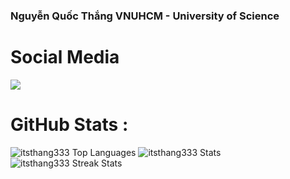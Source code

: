 <h3>Nguyễn Quốc Thắng VNUHCM - University of Science</h3>

# Social Media
<a href="https://www.facebook.com/imnguyenquocthang" target="_blank">
  <img
    src="https://img.shields.io/badge/Facebook-1877F2?style=for-the-badge&logo=facebook&logoColor=white"
  />
</a>
<!-- <a href="https://www.instagram.com/quangthang_26/" target="_blank">
    <img
      src="https://img.shields.io/badge/Instagram-E4405F?style=for-the-badge&logo=instagram&logoColor=white"
    />
</a> -->

# GitHub Stats :
<img src="https://github-readme-stats.vercel.app/api/top-langs?username=itsthang333&show_icons=true&locale=en&layout=compact" alt="itsthang333 Top Languages">
<img src="https://github-readme-stats.vercel.app/api?username=itsthang333&show_icons=true&locale=en" alt="itsthang333 Stats">
<img src="https://github-readme-streak-stats.herokuapp.com/?user=itsthang333" alt="itsthang333 Streak Stats">
